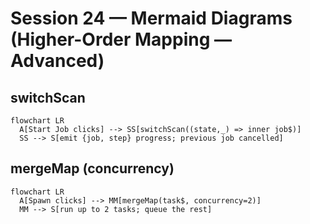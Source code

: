 # Session 24 — Mermaid Diagrams (Higher-Order Mapping — Advanced)

## switchScan
```mermaid
flowchart LR
  A[Start Job clicks] --> SS[switchScan((state,_) => inner job$)]
  SS --> S[emit {job, step} progress; previous job cancelled]
```

## mergeMap (concurrency)
```mermaid
flowchart LR
  A[Spawn clicks] --> MM[mergeMap(task$, concurrency=2)]
  MM --> S[run up to 2 tasks; queue the rest]
```
